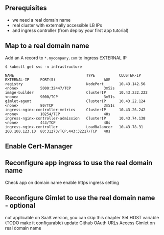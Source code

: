 
## Prerequisites
- we need a real domain name
- real cluster with externally accessible LB IPs
- and ingress controller (from deploy your first app tutorial)

## Map to a real domain name

Add an A record to `*.mycompany.com` to ingress EXTERNAL IP

```
$ kubectl get svc -n infrastructure

NAME                                 TYPE           CLUSTER-IP      EXTERNAL-IP     PORT(S)                      AGE
registry                             NodePort       10.43.142.56    <none>          5000:32447/TCP               3m52s
image-builder                        ClusterIP      10.43.232.222   <none>          9000/TCP                     3m51s
gimlet-agent                         ClusterIP      10.43.22.124    <none>          80/TCP                       3m51s
ingress-nginx-controller-metrics     ClusterIP      10.43.26.242    <none>          10254/TCP                    40s
ingress-nginx-controller-admission   ClusterIP      10.43.74.138    <none>          443/TCP                      40s
ingress-nginx-controller             LoadBalancer   10.43.78.31     200.100.123.10  80:31273/TCP,443:32217/TCP   40s
```

## Enable Cert-Manager

## Reconfigure app ingress to use the real domain name
Check app on domain name
enable https ingress setting

## Reconfigure Gimlet to use the real domain name - optional
not applicable on SaaS version, you can skip this chapter
Set HOST variable (TODO make it configurable)
update Github OAuth URLs
Access Gimlet on real domain name
